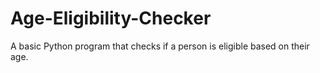 # Age-Eligibility-Checker
A basic Python program that checks if a person is eligible based on their age.
